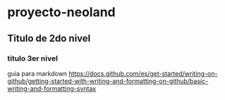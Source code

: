 # proyecto-neoland

## Titulo de 2do nivel

### titulo 3er nivel

guia para markdown https://docs.github.com/es/get-started/writing-on-github/getting-started-with-writing-and-formatting-on-github/basic-writing-and-formatting-syntax